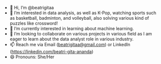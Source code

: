 - 👋 Hi, I’m @beatrigitaa
- 👀 I’m interested in data analysis, as well as K-Pop, watching sports such as basketball, badminton, and volleyball, also solving various kind of puzzles like crossword!
- 🌱 I’m currently interested in learning about machine learning.
- 💞️ I’m looking to collaborate on various projects in various field as I am eager to learn about the data analyst role in various industry.
- 📫 Reach me via Email (beatrigitaa@gmail.com) or LinkedIn (https://linkedin.com/beatri-gita-ananda)
- 😄 Pronouns: She/Her

<!---
beatrigitaa/beatrigitaa is a ✨ special ✨ repository because its `README.md` (this file) appears on your GitHub profile.
You can click the Preview link to take a look at your changes.
--->
